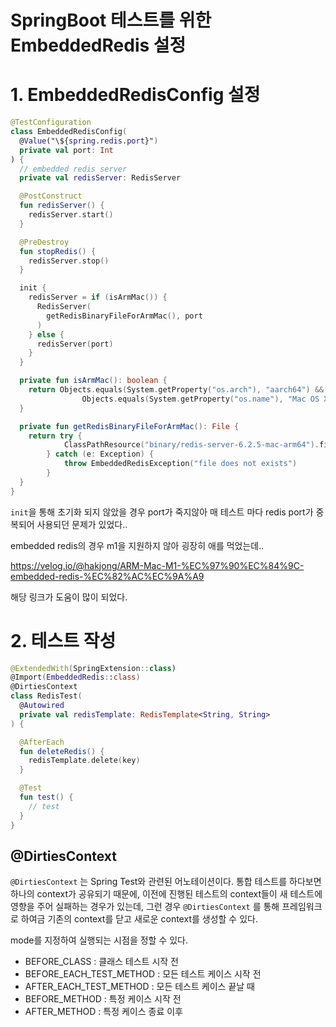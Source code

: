 # SpringBoot 테스트를 위한 EmbeddedRedis 설정 

# 1. EmbeddedRedisConfig 설정 
``` kotlin 
@TestConfiguration
class EmbeddedRedisConfig(
  @Value("\${spring.redis.port}")
  private val port: Int
) {
  // embedded redis server 
  private val redisServer: RedisServer

  @PostConstruct
  fun redisServer() {
    redisServer.start()
  }

  @PreDestroy
  fun stopRedis() {
    redisServer.stop()
  }

  init {
    redisServer = if (isArmMac()) {
      RedisServer(
        getRedisBinaryFileForArmMac(), port
      )
    } else {
      redisServer(port)
    }
  }

  private fun isArmMac(): boolean {
    return Objects.equals(System.getProperty("os.arch"), "aarch64") &&
                Objects.equals(System.getProperty("os.name"), "Mac OS X")
  }

  private fun getRedisBinaryFileForArmMac(): File {
    return try {
            ClassPathResource("binary/redis-server-6.2.5-mac-arm64").file
        } catch (e: Exception) {
            throw EmbeddedRedisException("file does not exists")
        }
  }
}
``` 

`init`을 통해 초기화 되지 않았을 경우 port가 죽지않아 매 테스트 마다 redis port가 중복되어 사용되던 문제가 있었다..

embedded redis의 경우 m1을 지원하지 않아 굉장히 애를 먹었는데.. 

https://velog.io/@hakjong/ARM-Mac-M1-%EC%97%90%EC%84%9C-embedded-redis-%EC%82%AC%EC%9A%A9

해당 링크가 도움이 많이 되었다. 

# 2. 테스트 작성 

``` kotlin
@ExtendedWith(SpringExtension::class)
@Import(EmbeddedRedis::class)
@DirtiesContext
class RedisTest(
  @Autowired
  private val redisTemplate: RedisTemplate<String, String>
) {

  @AfterEach
  fun deleteRedis() {
    redisTemplate.delete(key)
  }

  @Test
  fun test() {
    // test
  }
}
``` 

## @DirtiesContext
`@DirtiesContext` 는 Spring Test와 관련된 어노테이션이다. 통합 테스트를 하다보면 하나의 context가 공유되기 때문에, 이전에 진행된 테스트의 context들이 새 테스트에 영향을 주어 실패하는 경우가 있는데, 그런 경우 `@DirtiesContext` 를 통해 프레임워크로 하여금 기존의 context를 닫고 새로운 context를 생성할 수 있다. 

mode를 지정하여 실행되는 시점을 정할 수 있다. 
- BEFORE_CLASS : 클래스 테스트 시작 전
- BEFORE_EACH_TEST_METHOD : 모든 테스트 케이스 시작 전
- AFTER_EACH_TEST_METHOD : 모든 테스트 케이스 끝날 때 
- BEFORE_METHOD : 특정 케이스 시작 전 
- AFTER_METHOD : 특정 케이스 종료 이후 